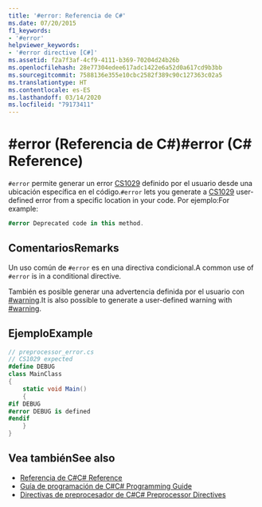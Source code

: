 ```yaml
---
title: '#error: Referencia de C#'
ms.date: 07/20/2015
f1_keywords:
- '#error'
helpviewer_keywords:
- '#error directive [C#]'
ms.assetid: f2a7f3af-4cf9-4111-b369-70204d24b26b
ms.openlocfilehash: 28e77304edee617adc1422e6a52d0a617cd9b3bb
ms.sourcegitcommit: 7588136e355e10cbc2582f389c90c127363c02a5
ms.translationtype: HT
ms.contentlocale: es-ES
ms.lasthandoff: 03/14/2020
ms.locfileid: "79173411"
---
```

# <a name="error-c-reference"></a><span data-ttu-id="e29a3-102">#error (Referencia de C#)</span><span class="sxs-lookup"><span data-stu-id="e29a3-102">#error (C# Reference)</span></span>
<span data-ttu-id="e29a3-103">`#error` permite generar un error [CS1029](../compiler-messages/cs1029.md) definido por el usuario desde una ubicación específica en el código.</span><span class="sxs-lookup"><span data-stu-id="e29a3-103">`#error` lets you generate a [CS1029](../compiler-messages/cs1029.md) user-defined error from a specific location in your code.</span></span> <span data-ttu-id="e29a3-104">Por ejemplo:</span><span class="sxs-lookup"><span data-stu-id="e29a3-104">For example:</span></span>  
  
```csharp
#error Deprecated code in this method.  
```  
  
## <a name="remarks"></a><span data-ttu-id="e29a3-105">Comentarios</span><span class="sxs-lookup"><span data-stu-id="e29a3-105">Remarks</span></span>  
 <span data-ttu-id="e29a3-106">Un uso común de `#error` es en una directiva condicional.</span><span class="sxs-lookup"><span data-stu-id="e29a3-106">A common use of `#error` is in a conditional directive.</span></span>  
  
 <span data-ttu-id="e29a3-107">También es posible generar una advertencia definida por el usuario con [#warning](./preprocessor-warning.md).</span><span class="sxs-lookup"><span data-stu-id="e29a3-107">It is also possible to generate a user-defined warning with [#warning](./preprocessor-warning.md).</span></span>  
  
## <a name="example"></a><span data-ttu-id="e29a3-108">Ejemplo</span><span class="sxs-lookup"><span data-stu-id="e29a3-108">Example</span></span>  
  
```csharp
// preprocessor_error.cs  
// CS1029 expected  
#define DEBUG  
class MainClass
{  
    static void Main()
    {  
#if DEBUG  
#error DEBUG is defined  
#endif  
    }  
}  
```  
  
## <a name="see-also"></a><span data-ttu-id="e29a3-109">Vea también</span><span class="sxs-lookup"><span data-stu-id="e29a3-109">See also</span></span>

- [<span data-ttu-id="e29a3-110">Referencia de C#</span><span class="sxs-lookup"><span data-stu-id="e29a3-110">C# Reference</span></span>](../index.md)
- [<span data-ttu-id="e29a3-111">Guía de programación de C#</span><span class="sxs-lookup"><span data-stu-id="e29a3-111">C# Programming Guide</span></span>](../../programming-guide/index.md)
- [<span data-ttu-id="e29a3-112">Directivas de preprocesador de C#</span><span class="sxs-lookup"><span data-stu-id="e29a3-112">C# Preprocessor Directives</span></span>](./index.md)
